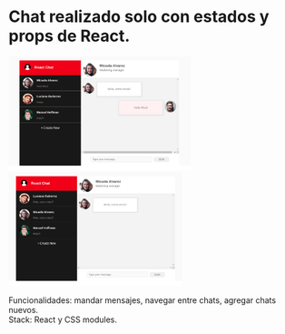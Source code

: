 # Chat realizado solo con estados y props de React.

<p align="left">
  <img height="200" src="./Captura de pantalla de 2021-08-31 16-25-31.png" />
  <img height="200" src="./Captura de pantalla de 2021-08-31 16-29-49.png" />
</p>

Funcionalidades: mandar mensajes, navegar entre chats, agregar chats nuevos.
<br/>
Stack: React y CSS modules.
